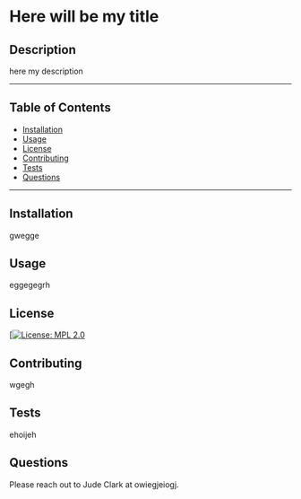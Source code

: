 
    
# Here will be my title

## Description
here my description
***

## Table of Contents

* [Installation](#installation)
* [Usage](#usage)
* [License](#license)
* [Contributing](#contributing)
* [Tests](#tests)
* [Questions](#questions)

***

## Installation
gwegge

## Usage
eggegegrh

## License
[[![License: MPL 2.0](https://img.shields.io/badge/License-MPL%202.0-brightgreen.svg)](https://opensource.org/licenses/MPL-2.0)

## Contributing
wgegh

## Tests
ehoijeh

## Questions
Please reach out to Jude Clark at owiegjeiogj.
    
    